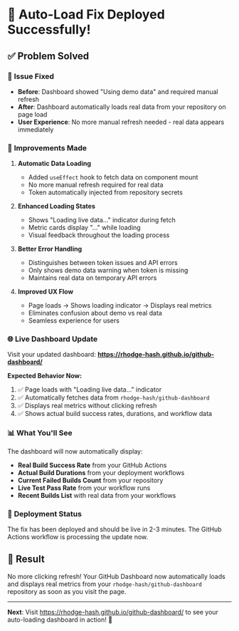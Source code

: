# 🎯 Auto-Load Fix Deployed Successfully!

## ✅ **Problem Solved**

### 🔧 **Issue Fixed**
- **Before**: Dashboard showed "Using demo data" and required manual refresh
- **After**: Dashboard automatically loads real data from your repository on page load
- **User Experience**: No more manual refresh needed - real data appears immediately

### 🚀 **Improvements Made**

1. **Automatic Data Loading**
   - Added `useEffect` hook to fetch data on component mount
   - No more manual refresh required for real data
   - Token automatically injected from repository secrets

2. **Enhanced Loading States**
   - Shows "Loading live data..." indicator during fetch
   - Metric cards display "..." while loading  
   - Visual feedback throughout the loading process

3. **Better Error Handling**
   - Distinguishes between token issues and API errors
   - Only shows demo data warning when token is missing
   - Maintains real data on temporary API errors

4. **Improved UX Flow**
   - Page loads → Shows loading indicator → Displays real metrics
   - Eliminates confusion about demo vs real data
   - Seamless experience for users

### 🌐 **Live Dashboard Update**

Visit your updated dashboard: **https://rhodge-hash.github.io/github-dashboard/**

**Expected Behavior Now:**
1. ✅ Page loads with "Loading live data..." indicator
2. ✅ Automatically fetches data from `rhodge-hash/github-dashboard`
3. ✅ Displays real metrics without clicking refresh
4. ✅ Shows actual build success rates, durations, and workflow data

### 📊 **What You'll See**

The dashboard will now automatically display:
- **Real Build Success Rate** from your GitHub Actions
- **Actual Build Durations** from your deployment workflows
- **Current Failed Builds Count** from your repository
- **Live Test Pass Rate** from your workflow runs
- **Recent Builds List** with real data from your workflows

### 🔄 **Deployment Status**

The fix has been deployed and should be live in 2-3 minutes. The GitHub Actions workflow is processing the update now.

## 🎉 **Result**

No more clicking refresh! Your GitHub Dashboard now automatically loads and displays real metrics from your `rhodge-hash/github-dashboard` repository as soon as you visit the page.

---
**Next**: Visit https://rhodge-hash.github.io/github-dashboard/ to see your auto-loading dashboard in action! 🚀